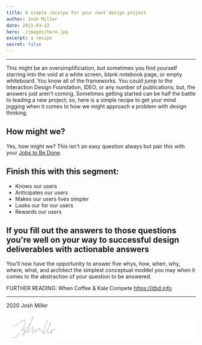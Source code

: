 ```yaml
---
title: A simple receipe for your next design project
author: Josh Miller
date: 2021-03-22
hero: ./images/hero.jpg
excerpt: a recipe
secret: false
---
```


---

This might be an oversimplificiation, but sometimes you find yourself starring into the void at a white screen, blank notebook page, or empty whiteboard. You know all of the frameworks. You could jump to the Interaction Design Foundation, IDEO, or any number of publications; but, the answers just aren't coming. 
Sometimes getting started can be half the battle to leading a new project; so, here is a simple recipe to get your mind jogging when it comes to how we might approach a problem with design thinking.

## How might we?
Yes, how might we? This isn't an easy question always but pair this with your [Jobs to Be Done](http://www.whencoffeeandkalecompete.com "When Coffee and Kale Compete"). 


## Finish this with this segment:


- Knows our users
- Anticipates our users
- Makes our users lives simpler
- Looks our for our users
- Rewards our users


## If you fill out the answers to those questions you're well on your way to successful design deliverables with actionable answers 
You'll now have the opportunity to answer five whys, how, when, why, where, what, and architect the simplest conceptual moddel you may when it comes to the abstraction of your question to be answered.




FURTHER READING:
When Coffee & Kale Compete
https://jtbd.info


---
2020 Josh Miller

<div className="Image__Small">
  <img
    src="./images/signature.svg"
    title="Logo Signature Josh Miller"
    alt="The end article signature of Josh Miller"
  />
</div>

